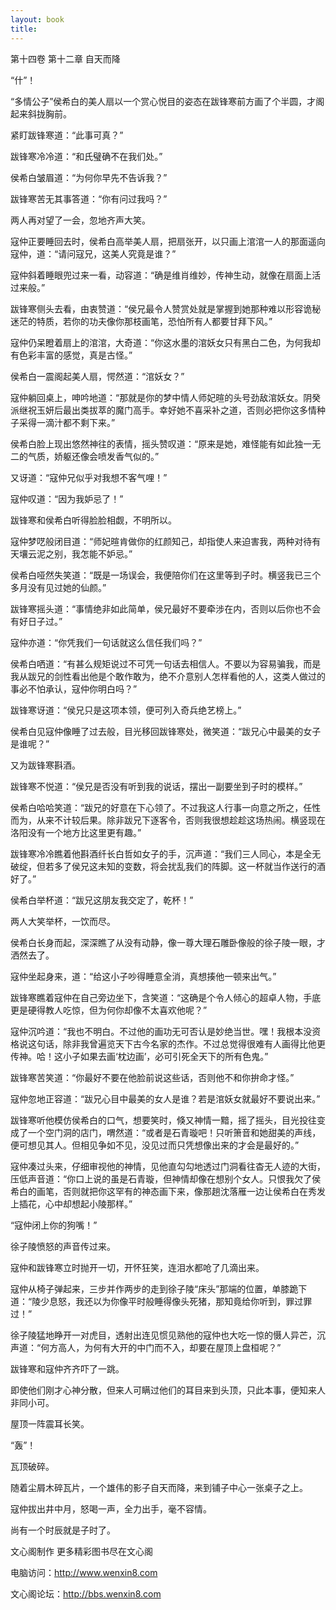 ```yaml
---
layout: book
title:
---
```

第十四卷 第十二章 自天而降

“什”！

“多情公子”侯希白的美人扇以一个赏心悦目的姿态在跋锋寒前方画了个半圆，才阁起来斜拢胸前。

紧盯跋锋寒道：“此事可真？”

跋锋寒冷冷道：“和氏璧确不在我们处。”

侯希白皱眉道：“为何你早先不告诉我？”

跋锋寒苦无其事答道：“你有问过我吗？”

两人再对望了一会，忽地齐声大笑。

寇仲正要睡回去时，侯希白高举美人扇，把扇张开，以只画上涫涫一人的那面遥向寇仲，道：“请问寇兄，这美人究竟是谁？”

寇仲斜着睡眼兜过来一看，动容道：“确是维肖维妙，传神生动，就像在扇面上活过来般。”

跋锋寒侧头去看，由衷赞道：“侯兄最令人赞赏处就是掌握到她那种难以形容诡秘迷茫的特质，若你的功夫像你那枝画笔，恐怕所有人都要甘拜下风。”

寇仲仍呆瞪着扇上的涫涫，大奇道：“你这水墨的涫妖女只有黑白二色，为何我却有色彩丰富的感觉，真是古怪。”

侯希白一震阁起美人扇，愕然道：“涫妖女？”

寇仲躺回桌上，呻吟地道：“那就是你的梦中情人师妃暄的头号劲敌涫妖女。阴癸派继祝玉妍后最出类拔萃的魔门高手。幸好她不喜采补之道，否则必把你这多情种子采得一滴汁都不剩下来。”

侯希白脸上现出悠然神往的表情，摇头赞叹道：“原来是她，难怪能有如此独一无二的气质，娇躯还像会喷发香气似的。”

又讶道：“寇仲兄似乎对我想不客气哩！”

寇仲叹道：“因为我妒忌了！”

跋锋寒和侯希白听得脸脸相觑，不明所以。

寇仲梦呓般闭目道：“师妃暄肯做你的红颜知己，却指使人来迫害我，两种对待有天壤云泥之别，我怎能不妒忌。”

侯希白哑然失笑道：“既是一场误会，我便陪你们在这里等到子时。横竖我已三个多月没有见过她的仙颜。”

跋锋寒摇头道：“事情绝非如此简单，侯兄最好不要牵涉在内，否则以后你也不会有好日子过。”

寇仲亦道：“你凭我们一句话就这么信任我们吗？”

侯希白哂道：“有甚么规矩说过不可凭一句话去相信人。不要以为容易骗我，而是我从跋兄的剑性看出他是个敢作敢为，绝不介意别人怎样看他的人，这类人做过的事必不怕承认，寇仲你明白吗？”

跋锋寒讶道：“侯兄只是这项本领，便可列入奇兵绝艺榜上。”

侯希白见寇仲像睡了过去般，目光移回跋锋寒处，微笑道：“跋兄心中最美的女子是谁呢？”

又为跋锋寒斟酒。

跋锋寒不悦道：“侯兄是否没有听到我的说话，摆出一副要坐到子时的模样。”

侯希白哈哈笑道：“跋兄的好意在下心领了。不过我这人行事一向意之所之，任性而为，从来不计较后果。除非跋兄下逐客令，否则我很想趁趁这场热闹。横竖现在洛阳没有一个地方比这里更有趣。”

跋锋寒冷冷瞧着他斟酒纤长白哲如女子的手，沉声道：“我们三人同心，本是全无破绽，但若多了侯兄这未知的变数，将会扰乱我们的阵脚。这一杯就当作送行的酒好了。”

侯希白举杯道：“跋兄这朋友我交定了，乾杯！”

两人大笑举杯，一饮而尽。

侯希白长身而起，深深瞧了从没有动静，像一尊大理石雕卧像般的徐子陵一眼，才洒然去了。

寇仲坐起身来，道：“给这小子吵得睡意全消，真想揍他一顿来出气。”

跋锋寒瞧着寇仲在自己旁边坐下，含笑道：“这确是个令人倾心的超卓人物，手底更是硬得教人吃惊，但为何你却像不太喜欢他呢？”

寇仲沉吟道：“我也不明白。不过他的画功无可否认是妙绝当世。嘿！我根本没资格说这句话，除非我曾遍览天下古今名家的杰作。不过总觉得很难有人画得比他更传神。哈！这小子如果去画‘枕边画’，必可引死全天下的所有色鬼。”

跋锋寒苦笑道：“你最好不要在他脸前说这些话，否则他不和你拚命才怪。”

寇仲忽地正容道：“跋兄心目中最美的女人是谁？若是涫妖女就最好不要说出来。”

跋锋寒听他模仿侯希白的口气，想要笑时，倏又神情一黯，摇了摇头，目光投往变成了一个空门洞的店门，喟然道：“或者是石青璇吧！只听箫音和她甜美的声线，便可想见其人。但相见争如不见，没见过而只凭想像出来的才会是最好的。”

寇仲凑过头来，仔细审视他的神情，见他直勾勾地透过门洞看往杳无人迹的大街，压低声音道：“你口上说的虽是石青璇，但神情却像在想别个女人。只恨我欠了侯希白的画笔，否则就把你这罕有的神态画下来，像那趟沈落雁一边让侯希白在秀发上插花，心中却想起小陵那样。”

“寇仲闭上你的狗嘴！”

徐子陵愤怒的声音传过来。

寇仲和跋锋寒立时抛开一切，开怀狂笑，连泪水都呛了几滴出来。

寇仲从椅子弹起来，三步并作两步的走到徐子陵“床头”那端的位置，单膝跪下道：“陵少息怒，我还以为你像平时般睡得像头死猪，那知竟给你听到，罪过罪过！”

徐子陵猛地睁开一对虎目，透射出连见惯见熟他的寇仲也大吃一惊的慑人异芒，沉声道：“何方高人，为何有大开的中门而不入，却要在屋顶上盘桓呢？”

跋锋寒和寇仲齐齐吓了一跳。

即使他们刚才心神分散，但来人可瞒过他们的耳目来到头顶，只此本事，便知来人非同小可。

屋顶一阵震耳长笑。

“轰”！

瓦顶破碎。

随着尘屑木碎瓦片，一个雄伟的影子自天而降，来到铺子中心一张桌子之上。

寇仲拔出井中月，怒喝一声，全力出手，毫不容情。

尚有一个时辰就是子时了。

文心阁制作 更多精彩图书尽在文心阁

电脑访问：http://www.wenxin8.com

文心阁论坛：http://bbs.wenxin8.com